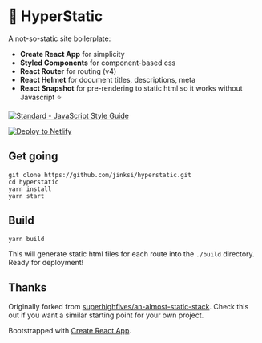 # 🍉 HyperStatic

A not-so-static site boilerplate:

- **Create React App** for simplicity
- **Styled Components** for component-based css
- **React Router** for routing (v4)
- **React Helmet** for document titles, descriptions, meta
- **React Snapshot** for pre-rendering to static html so it works without Javascript ⭐️

[![Standard - JavaScript Style Guide](https://img.shields.io/badge/code_style-standard-brightgreen.svg)](http://standardjs.com/)

[![Deploy to Netlify](https://www.netlify.com/img/deploy/button.svg)](https://app.netlify.com/start/deploy?repository=https://github.com/Jinksi/hyperstatic)

## Get going

``` shell
git clone https://github.com/jinksi/hyperstatic.git
cd hyperstatic
yarn install
yarn start
```

## Build

``` shell
yarn build
```

This will generate static html files for each route into the `./build` directory. Ready for deployment!

## Thanks

Originally forked from [superhighfives/an-almost-static-stack](https://github.com/superhighfives/an-almost-static-stack). Check this out if you want a similar starting point for your own project.

Bootstrapped with [Create React App](https://github.com/facebookincubator/create-react-app).
